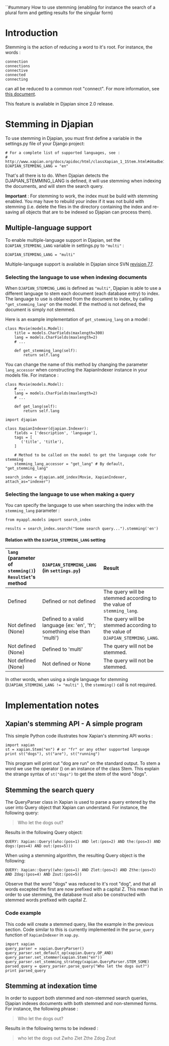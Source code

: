``#summary How to use stemming (enabling for instance the search of a plural form and getting results for the singular form)

# Introduction #

Stemming is the action of reducing a word to it's root. For instance, the words :
```
connection
connections
connective
connected
connecting
```
can all be reduced to a common root "connect". For more information, see [this document](http://www.xapian.org/docs/stemming.html).

This feature is available in Djapian since 2.0 release.

# Stemming in Djapian #

To use stemming in Djapian, you must first define a variable in the settings.py file of your Django project:

```
# For a complete list of supported languages, see :
# http://www.xapian.org/docs/apidoc/html/classXapian_1_1Stem.html#d4adbe1617ce7c54c3aa7d3d67d407bd
DJAPIAN_STEMMING_LANG = "en"
```

That's all there is to do. When Djapian detects the DJAPIAN\_STEMMING\_LANG is defined, it will use stemming when indexing the documents, and will stem the search query.

**Important** : For stemming to work, the index must be build with stemming enabled. You may have to rebuild your index if it was not build with stemming (i.e. delete the files in the directory containing the index and re-saving all objects that are to be indexed so Djapian can process them).

## Multiple-language support ##

To enable multiple-language support in Djapian, set the `DJAPIAN_STEMMING_LANG` variable in settings.py to `"multi"` :

```
DJAPIAN_STEMMING_LANG = "multi"
```

Multiple-language support is available in Djapian since SVN [revision 77](https://code.google.com/p/djapian/source/detail?r=77).

### Selecting the language to use when indexing documents ###

When `DJAPIAN_STEMMING_LANG` is defined as `"multi"`, Djapian is able to use a different language to stem each document (each database entry) to index. The language to use is obtained from the document to index, by calling `"get_stemming_lang"` on the model. If the method is not defined, the document is simply not stemmed.

Here is an example implementation of `get_stemming_lang` on a model :

```
class Movie(models.Model):
    title = models.CharFields(maxlength=300)
    lang = models.CharFields(maxlength=2)
    # ...

    def get_stemming_lang(self):
        return self.lang
```


You can change the name of this method by changing the parameter `lang_accessor` when constructing the XapianIndexer instance in your models file. For instance :

```
class Movie(models.Model):
    # ...
    lang = models.CharFields(maxlength=2)
    # ...

    def get_lang(self):
        return self.lang

import djapian

class XapianIndexer(djapian.Indexer):
    fields = ['description', 'language'],
    tags = [
       ('title', 'title'),
    ]

    # Method to be called on the model to get the language code for stemming
    stemming_lang_accessor = "get_lang" # By default, "get_stemming_lang"

search_index = djapian.add_index(Movie, XapianIndexer, attach_as="indexer")
```

### Selecting the language to use when making a query ###

You can specify the language to use when searching the index with the `stemming_lang` parameter :

```
from myappl.models import search_index

results = search_index.search("Some search query...").stemming('en')
```

#### Relation with the `DJAPIAN_STEMMING_LANG` setting ####

| **`lang` (parameter of `stemming()`) `ResultSet`'s method**  | **`DJAPIAN_STEMMING_LANG` (in `settings.py`)** | **Result** |
|:-------------------------------------------------------------|:-----------------------------------------------|:-----------|
| Defined | Defined or not defined | The query will be stemmed according to the value of `stemming_lang`. |
| Not defined (None) | Defined to a valid language (ex: 'en', 'fr'; something else than 'multi') | The query will be stemmed according to the value of `DJAPIAN_STEMMING_LANG`. |
| Not defined (None) | Defined to 'multi' | The query will not be stemmed. |
| Not defined (None) | Not defined or None | The query will not be stemmed. |

In other words, when using a single language for stemming (`DJAPIAN_STEMMING_LANG != "multi" `), the `stemming()` call is not required.

# Implementation notes #

## Xapian's stemming API -­ A simple program ##
This simple Python code illustrates how Xapian's stemming API works :

```
import xapian
st = xapian.Stem("en") # or "fr" or any other supported language
print st("dogs"), st("are"), st("running")
```

This program will print out "dog are run" on the standard output. To stem a word we use the operator ()
on an instance of the class Stem. This explain the strange syntax of `st("dogs")` to get the stem of the
word "dogs".

## Stemming the search query ##
The QueryParser class in Xapian is used to parse a query entered by the user into Query object that
Xapian can understand. For instance, the following query:

> Who let the dogs out?

Results in the following Query object:

```
QUERY: Xapian::Query((who:(pos=1) AND let:(pos=2) AND the:(pos=3) AND dogs:(pos=4) AND out:(pos=5)))
```

When using a stemming algorithm, the resulting Query object is the following:

```
QUERY: Xapian::Query((who:(pos=1) AND Zlet:(pos=2) AND Zthe:(pos=3) AND Zdog:(pos=4) AND Zout:(pos=5))
```

Observe that the word "dogs" was reduced to it's root "dog", and that all words excepted the first are now prefixed with a capital Z. This mean that in order to use stemming, the database must also be constructed with stemmed words prefixed with capital Z.

### Code example ###
This code will create a stemmed query, like the example in the previous section. Code similar to this is currently implemented in the `parse_query` function of `XapianIndexer` in `xap.py`.

```
import xapian
query_parser = xapian.QueryParser()
query_parser.set_default_op(xapian.Query.OP_AND)
query_parser.set_stemmer(xapian.Stem("en"))
query_parser.set_stemming_strategy(xapian.QueryParser.STEM_SOME)
parsed_query = query_parser.parse_query("Who let the dogs out?")
print parsed_query
```

## Stemming at indexation time ##
In order to support both stemmed and non-stemmed search queries, Djapian indexes documents with both stemmed and non-stemmed forms. For instance, the following phrase :

> Who let the dogs out?

Results in the following terms to be indexed :

> who let the dogs out Zwho Zlet Zthe Zdog Zout